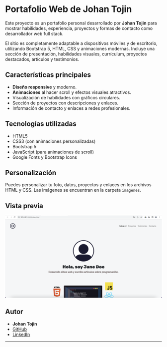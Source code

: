 # Portafolio Web de Johan Tojin

Este proyecto es un portafolio personal desarrollado por **Johan Tojin** para mostrar habilidades, experiencia, proyectos y formas de contacto como desarrollador web full stack.

El sitio es completamente adaptable a dispositivos móviles y de escritorio, utilizando Bootstrap 5, HTML, CSS y animaciones modernas. Incluye una sección de presentación, habilidades visuales, currículum, proyectos destacados, artículos y testimonios.

## Características principales

- **Diseño responsive** y moderno.
- **Animaciones** al hacer scroll y efectos visuales atractivos.
- Visualización de habilidades con gráficos circulares.
- Sección de proyectos con descripciones y enlaces.
- Información de contacto y enlaces a redes profesionales.

## Tecnologías utilizadas

- HTML5
- CSS3 (con animaciones personalizadas)
- Bootstrap 5
- JavaScript (para animaciones de scroll)
- Google Fonts y Bootstrap Icons

## Personalización

Puedes personalizar tu foto, datos, proyectos y enlaces en los archivos HTML y CSS. Las imágenes se encuentran en la carpeta `imagenes`.

## Vista previa

![Vista previa del portafolio](imagenes/readme/screenshot1.png)

## Autor

- **Johan Tojin**
- [GitHub](https://github.com/JohanMiguel)
- [LinkedIn](https://www.linkedin.com/in/johan-acabal-040a63371)

---